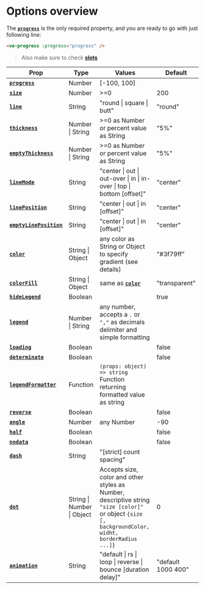 # Options overview

<script setup>
  import CircleAnatomy from "../../.vitepress/theme/Guide/CircleAnatomy/CircleAnatomy.vue";
</script>

The **[`progress`](./progress)** is the only required property, and you are ready to go with just following line:

```html
<ve-progress :progress="progress" />
```

<CircleAnatomy/>
    

> Also make sure to check **[slots](../slots/default)**

| Prop                                           | Type                       | Values                                                                                                                                              | Default                  |
|------------------------------------------------|----------------------------|-----------------------------------------------------------------------------------------------------------------------------------------------------|--------------------------|
| **[`progress`](./progress)**                   | Number                     | \[-100, 100]                                                                                                                                        |                          |
| **[`size`](./size)**                           | Number                     | >=0                                                                                                                                                 | 200                      |
| **[`line`](./line)**                           | String                     | "round \| square \| butt"                                                                                                                           | "round"                  |
| **[`thickness`](./thickness)**                 | Number \| String           | \>=0 as Number or percent value as String                                                                                                           | "5%"                     |
| **[`emptyThickness`](./emptyThickness)**       | Number \| String           | \>=0 as Number or percent value as String                                                                                                           | "5%"                     |
| **[`lineMode`](./lineMode)**                   | String                     | "center \| out \| out-over \| in \| in-over \| top \| bottom [offset]"                                                                              | "center"                 |
| **[`linePosition`](./linePosition)**           | String                     | "center \| out \| in [offset]"                                                                                                                      | "center"                 |
| **[`emptyLinePosition`](./emptyLinePosition)** | String                     | "center \| out \| in [offset]"                                                                                                                      | "center"                 |
| **[`color`](./color)**                         | String \| Object           | any color as String or Object to specify gradient (see details)                                                                                     | "#3f79ff"                |
| **[`colorFill`](./colorFill)**                 | String \| Object           | same as **[`color`](./color)**                                                                                                                      | "transparent"      <br/> |
| **[`hideLegend`](./hideLegend)**               | Boolean                    |                                                                                                                                                     | true                     |
| **[`legend`](./legend)**                       | Number \| String           | any number, accepts a `.` or `","` as decimals delimiter and simple formatting                                                                      |                          |
| **[`loading`](./loading)**                     | Boolean                    |                                                                                                                                                     | false                    |
| **[`determinate`](./determinate)**             | Boolean                    |                                                                                                                                                     | false                    |
| **[`legendFormatter`](./legendFormatter)**     | Function                   | `(props: object) => string` Function returning formatted value  as string                                                                           |                          |
| **[`reverse`](./reverse)**                     | Boolean                    |                                                                                                                                                     | false                    |
| **[`angle`](./angle)**                         | Number                     | any Number                                                                                                                                          | -90                      |
| **[`half`](./half)**                           | Boolean                    |                                                                                                                                                     | false                    |
| **[`nodata`](./nodata)**                       | Boolean                    |                                                                                                                                                     | false                    |
| **[`dash`](./dash)**                           | String                     | "[strict] count spacing"                                                                                                                            |                          |
| **[`dot`](./dot)**                             | String \| Number \| Object | Accepts size, color and other styles as Number, descriptive string `"size [color]"` or object `{size [, backgroundColor, widht, borderRadius ...]}` | 0                        |
| **[`animation`](./animation)**                 | String                     | "default \| rs \| loop \| reverse \| bounce [duration delay]"                                                                                       | "default 1000 400"       |


[//]: # (| **[`emptyColor`]&#40;./emptyColor&#41;**               | String \| Object           | same as `color`                                                                                                                                     | "#e6e9f0"          |)

[//]: # (| **[`emptyColorFill`]&#40;./emptyColorFill&#41;**       | String \| Object           | same as `color`                                                                                                                                     | "transparent"      |)

[//]: # (| **[`loader`]&#40;./loader&#41;**                       | Object                     | { [thickness, color, lineMode, line, opacity ]}                                                                                                     |                    |)


[//]: # (| **[`fontSize`]&#40;./fontSize&#41;**                   | String                     | any valid CSS value                                                                                                                                 | "1rem"             |)

[//]: # (| **[`fontColor`]&#40;./fontColor&#41;**                 | String                     | any valid CSS value                                                                                                                                 | "gray"             |)

[//]: # (| **[`legendClass`]&#40;./legendClass&#41;**             | String                     | any                                                                                                                                                 |                    |)



[//]: # (| **[`gap`]&#40;./gap&#41;**                             | Number                     | any Number that defines the gap between multiple circles in pixel                                                                                   | 0                  |)



[//]: # (| **[`data`]&#40;./data&#41;**                           | Array                      | defines multiple circles, takes as values Objects with almost all props defined above                                                               |                    |)
